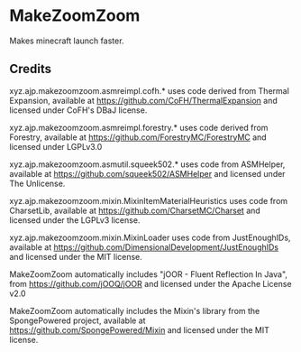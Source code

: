 MakeZoomZoom
============
Makes minecraft launch faster.

Credits
-------
xyz.ajp.makezoomzoom.asmreimpl.cofh.* uses code derived from Thermal Expansion, available at https://github.com/CoFH/ThermalExpansion and licensed under CoFH's DBaJ license.

xyz.ajp.makezoomzoom.asmreimpl.forestry.* uses code derived from Forestry, available at https://github.com/ForestryMC/ForestryMC and licensed under LGPLv3.0

xyz.ajp.makezoomzoom.asmutil.squeek502.* uses code from ASMHelper, available at https://github.com/squeek502/ASMHelper and licensed under The Unlicense.

xyz.ajp.makezoomzoom.mixin.MixinItemMaterialHeuristics uses code from CharsetLib, available at https://github.com/CharsetMC/Charset and licensed under the LGPLv3 license.

xyz.ajp.makezoomzoom.mixin.MixinLoader uses code from JustEnoughIDs, available at https://github.com/DimensionalDevelopment/JustEnoughIDs and licensed under the MIT license.

MakeZoomZoom automatically includes "jOOR - Fluent Reflection In Java", from https://github.com/jOOQ/jOOR and licensed under the Apache License v2.0

MakeZoomZoom automatically includes the Mixin's library from the SpongePowered project, available at https://github.com/SpongePowered/Mixin and licensed under the MIT license.